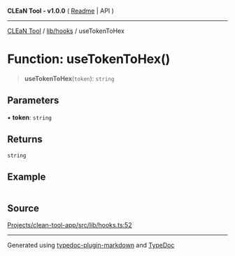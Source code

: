 **CLEaN Tool - v1.0.0** ( [Readme](../../../README.md) \| API )

***

[CLEaN Tool](../../../modules.md) / [lib/hooks](../README.md) / useTokenToHex

# Function: useTokenToHex()

> **useTokenToHex**(`token`): `string`

## Parameters

▪ **token**: `string`

## Returns

`string`

## Example

```ts

```

## Source

[Projects/clean-tool-app/src/lib/hooks.ts:52](https://github.com/yuckyh/clean-tool-app/)

***

Generated using [typedoc-plugin-markdown](https://www.npmjs.com/package/typedoc-plugin-markdown) and [TypeDoc](https://typedoc.org/)

